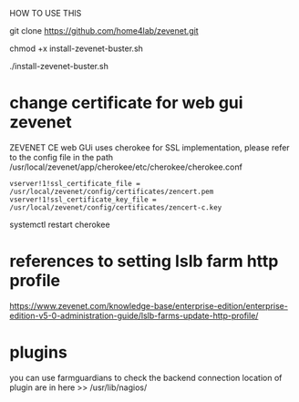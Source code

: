 HOW TO USE THIS

git clone https://github.com/home4lab/zevenet.git

chmod +x install-zevenet-buster.sh

./install-zevenet-buster.sh

# change certificate for web gui zevenet

ZEVENET CE web GUi uses cherokee for SSL implementation, please refer to the config file in the path /usr/local/zevenet/app/cherokee/etc/cherokee/cherokee.conf

    vserver!1!ssl_certificate_file = /usr/local/zevenet/config/certificates/zencert.pem
    vserver!1!ssl_certificate_key_file = /usr/local/zevenet/config/certificates/zencert-c.key

systemctl restart cherokee

# references to setting lslb farm http profile

https://www.zevenet.com/knowledge-base/enterprise-edition/enterprise-edition-v5-0-administration-guide/lslb-farms-update-http-profile/

# plugins
you can use farmguardians to check the backend connection
location of plugin are in here >> /usr/lib/nagios/

